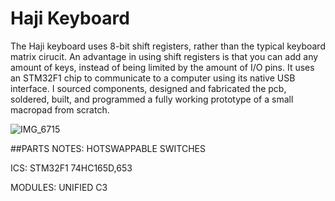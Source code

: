 # Haji Keyboard
The Haji keyboard uses 8-bit shift registers, rather than the typical keyboard matrix cirucit. An advantage in using shift registers is that you can add any amount of keys, instead of being limited by the amount of I/O pins. It uses an STM32F1 chip to communicate to a computer using its native USB interface. I sourced components, designed and fabricated the pcb, soldered, built, and programmed a fully working prototype of a small macropad from scratch.

![IMG_6715](https://user-images.githubusercontent.com/72418944/202429758-059b5a94-ca9c-4971-8653-84ea7baf63f2.jpg)

##PARTS
NOTES:
HOTSWAPPABLE SWITCHES

ICS:
STM32F1
74HC165D,653



MODULES:
UNIFIED C3
